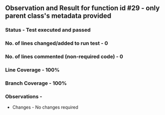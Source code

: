 ## Observation and Result for function id #29 - only parent class's metadata provided

### Status - Test executed and passed

### No. of lines changed/added to run test - 0

### No. of lines commented (non-required code) - 0

### Line Coverage - 100%

### Branch Coverage - 100%

### Observations -
- Changes - No changes required

